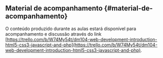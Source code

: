 ## Material de acompanhamento {#material-de-acompanhamento}

O conteúdo produzido durante as aulas estará disponível para acompanhamento e discussão através do link [https://trello.com/b/W74My54t/dm104-web-development-introduction-html5-css3-javascript-and-php](https://trello.com/b/W74My54t/dm104-web-development-introduction-html5-css3-javascript-and-php).